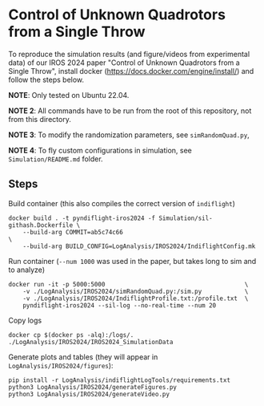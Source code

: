 # Control of Unknown Quadrotors from a Single Throw

To reproduce the simulation results (and figure/videos from experimental data) 
of our IROS 2024 paper "Control of Unknown Quadrotors from a Single Throw", 
install docker (https://docs.docker.com/engine/install/) and follow the steps
below. 

**NOTE**: Only tested on Ubuntu 22.04.

**NOTE 2**: All commands have to be run from the root of this repository, not from this 
directory.

**NOTE 3**: To modify the randomization parameters, see `simRandomQuad.py`,

**NOTE 4**: To fly custom configurations in simulation, see `Simulation/README.md` folder.

## Steps

Build container (this also compiles the correct version of `indiflight`)

    docker build . -t pyndiflight-iros2024 -f Simulation/sil-githash.Dockerfile \
        --build-arg COMMIT=ab5c74c66                                            \
        --build-arg BUILD_CONFIG=LogAnalysis/IROS2024/IndiflightConfig.mk

Run container (`--num 1000` was used in the paper, but takes long to sim and to analyze)

    docker run -it -p 5000:5000                                       \
        -v ./LogAnalysis/IROS2024/simRandomQuad.py:/sim.py            \
        -v ./LogAnalysis/IROS2024/IndiflightProfile.txt:/profile.txt  \
        pyndiflight-iros2024 --sil-log --no-real-time --num 20

Copy logs

    docker cp $(docker ps -alq):/logs/. ./LogAnalysis/IROS2024/IROS2024_SimulationData

Generate plots and tables (they will appear in `LogAnalysis/IROS2024/figures`):

    pip install -r LogAnalysis/indiflightLogTools/requirements.txt
    python3 LogAnalysis/IROS2024/generateFigures.py
    python3 LogAnalysis/IROS2024/generateVideo.py
